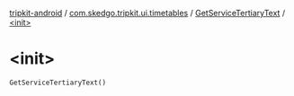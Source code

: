 [tripkit-android](../../index.md) / [com.skedgo.tripkit.ui.timetables](../index.md) / [GetServiceTertiaryText](index.md) / [&lt;init&gt;](./-init-.md)

# &lt;init&gt;

`GetServiceTertiaryText()`